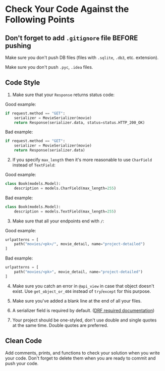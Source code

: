 # Check Your Code Against the Following Points

## Don't forget to add `.gitignore` file BEFORE pushing

Make sure you don't push DB files (files with `.sqlite`, `.db3`, etc. extension).

Make sure you don't push `.pyc`, `.idea` files.


## Code Style

1. Make sure that your `Response` returns status code:

Good example:

```python
if request.method == "GET":
    serializer = MovieSerializer(movie)
    return Response(serializer.data, status=status.HTTP_200_OK)
```

Bad example:

```python
if request.method == "GET":
    serializer = MovieSerializer(movie)
    return Response(serializer.data)
```

2. If you specify `max_length` then it's more reasonable 
to use `CharField` instead of `TextField`:

Good example:

```python
class Book(models.Model):
    description = models.CharField(max_length=255)
```

Bad example:

```python
class Book(models.Model):
    description = models.TextField(max_length=255)
```

3. Make sure that all your endpoints end with `/`:

Good example:

```python
urlpatterns = [
    path("movies/<pk>/", movie_detail, name="project-detailed")
]
```

Bad example:

```python
urlpatterns = [
    path("movies/<pk>", movie_detail, name="project-detailed")
]
```

4. Make sure you catch an error in `@api_view` in case that object doesn't exist. 
Use `get_object_or_404` instead of `try`/`except` for this purpose.

5. Make sure you've added a blank line at the end of all your files.
6. A serializer field is required by default. ([DRF required documentation](https://www.django-rest-framework.org/api-guide/fields/#required))
7. Your project should be one-styled, don't use double and single quotes at the same time. Double quotes are preferred.

## Clean Code
Add comments, prints, and functions to check your solution when you write your code. 
Don't forget to delete them when you are ready to commit and push your code.
